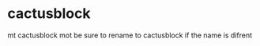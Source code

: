 cactusblock
===========

mt cactusblock mot be sure to rename to cactusblock if the name is difrent
